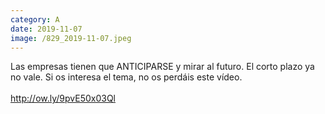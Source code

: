```yaml
--- 
category: A 
date: 2019-11-07 
image: /829_2019-11-07.jpeg 
--- 
```


Las empresas tienen que ANTICIPARSE y mirar al futuro. El corto plazo ya no vale. Si os interesa el tema, no os perdáis este vídeo.<br><br>http://ow.ly/9pvE50x03Ql
